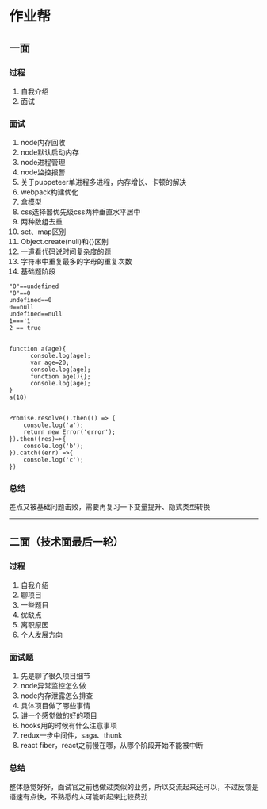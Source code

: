# 作业帮

## 一面

### 过程

1. 自我介绍
2. 面试

### 面试

1. node内存回收
2. node默认启动内存
3. node进程管理
4. node监控报警
5. 关于puppeteer单进程多进程，内存增长、卡顿的解决
6. webpack构建优化
7. 盒模型
8. css选择器优先级css两种垂直水平居中
9. 两种数组去重
10. set、map区别
11. Object.create(null)和{}区别
12. 一道看代码说时间复杂度的题
13. 字符串中重复最多的字母的重复次数
14. 基础题阶段

```
"0"==undefined
"0"==0
undefined==0
0==null
undefined==null
1==='1'
2 == true


function a(age){
      console.log(age);
      var age=20;
      console.log(age);
      function age(){};
      console.log(age);
}
a(18)


Promise.resolve().then(() => {
    console.log('a');
    return new Error('error');
}).then((res)=>{
    console.log('b');
}).catch((err) =>{
    console.log('c');
})
```

### 总结

差点又被基础问题击败，需要再复习一下变量提升、隐式类型转换

----

## 二面（技术面最后一轮）

### 过程

1. 自我介绍
2. 聊项目
3. 一些题目
4. 优缺点
5. 离职原因
6. 个人发展方向

### 面试题

1. 先是聊了很久项目细节
2. node异常监控怎么做
3. node内存泄露怎么排查
4. 具体项目做了哪些事情
5. 讲一个感觉做的好的项目
6. hooks用的时候有什么注意事项
7. redux一步中间件，saga、thunk
8. react fiber，react之前慢在哪，从哪个阶段开始不能被中断

### 总结

整体感觉好好，面试官之前也做过类似的业务，所以交流起来还可以，不过反馈是语速有点快，不熟悉的人可能听起来比较费劲